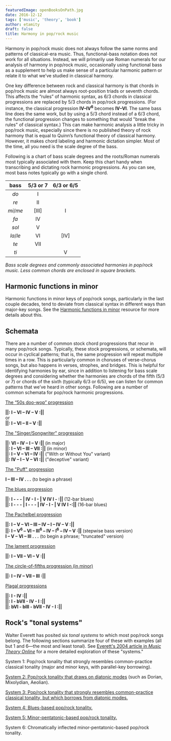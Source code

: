 ```yaml
---
featuredImage: openBooksOnPath.jpg
date: 2016-12-12
tags: ['music', 'theory', 'book']
author: etamity
draft: false
title: Harmony in pop/rock music
---
```


Harmony in pop/rock music does not always follow the same norms and patterns of classical-era music. Thus, functional-bass notation does not work for all situations. Instead, we will primarily use Roman numerals for our analysis of harmony in pop/rock music, occasionally using functional bass as a supplement to help us make sense of a particular harmonic pattern or relate it to what we’ve studied in classical harmony.

One key difference between rock and classical harmony is that chords in pop/rock music are almost always root-position triads or seventh chords. This affects the “rules” of harmonic syntax, as 6/3 chords in classical progressions are replaced by 5/3 chords in pop/rock progressions. (For instance, the classical progression **IV–IV<sup>6</sup>** becomes **IV–VI**. The same bass line does the same work, but by using a 5/3 chord instead of a 6/3 chord, the functional progression changes to something that would "break the rules" of classical syntax.) This can make harmonic analysis a little tricky in pop/rock music, especially since there is no published theory of rock harmony that is equal to Quinn’s functional theory of classical harmony. However, it makes chord labeling and harmonic dictation simpler. Most of the time, all you need is the scale degree of the bass.

Following is a chart of bass scale degrees and the roots/Roman numerals most typically associated with them. Keep this chart handy when transcribing and dictating rock harmonic progressions. As you can see, most bass notes typically go with a single chord.

| bass 	| 5/3 or 7	| 6/3 or 6/5	|
| :-: | :-: | :-: |
| *do*	| I	| 
| *re*	| II	| 
| *mi*/*me*	| [III]	| I
| *fa*	| IV	| 
| *sol*	| V	| 
| *la*/*le*	| VI	| [IV]
| *te*	| VII	| 
| *ti*	| 	| V

*Bass scale degrees and commonly associated harmonies in pop/rock music. Less common chords are enclosed in square brackets.*

## Harmonic functions in minor

Harmonic functions in minor keys of pop/rock songs, particularly in the last couple decades, tend to deviate from classical syntax in different ways than major-key songs. See the [Harmonic functions in minor](popRockHarmony-minor/) resource for more details about this.

## Schemata

There are a number of common stock chord progressions that recur in many pop/rock songs. Typically, these stock progressions, or schemata, will occur in cyclical patterns; that is, the same progression will repeat multiple times in a row. This is particularly common in choruses of verse-chorus songs, but also happens in verses, strophes, and bridges. This is helpful for identifying harmonies by ear, since in addition to listening for bass scale degrees and considering whether the harmonies are chords of the fifth (5/3 or 7) or chords of the sixth (typically 6/3 or 6/5), we can listen for common patterns that we’ve heard in other songs. Following are a number of common schemata for pop/rock harmonic progressions.

[The “50s doo-wop” progression](popRockHarmony-dooWop/)

**&#124;&#124;: I – VI – IV – V :&#124;&#124;**  
or  
**&#124;&#124;: I – VI – II – V :&#124;&#124;**

[The "Singer/Songwriter" progression](popRockHarmony-sscp/) 

**&#124;&#124;: VI – IV – I – V :&#124;&#124;** (in major)  
**&#124;&#124;: I – VI – III – VII :&#124;&#124;** (in minor)  
**&#124;&#124;: I – V – VI – IV :&#124;&#124;** ("With or Without You" variant)  
**&#124;&#124;: IV – I – V – VI :&#124;&#124;** ("deceptive" variant)  

[The "Puff" progression](popRockHarmony-puff/) 

**I – III – IV . . .** (to begin a phrase)

[The blues progression](popRockHarmony-blues/)

**&#124;&#124;: I - - - &#124; IV - I - &#124; V IV I - :&#124;&#124;** (12-bar blues)   
**&#124;&#124;: I - - - &#124; I - - - &#124; IV - I - &#124; V IV I -:&#124;&#124;** (16-bar blues)

[The Pachelbel progression](popRockHarmony-pachelbel/)

**&#124;&#124;: I – V – VI – III – IV – I – IV – V :&#124;&#124;**  
**&#124;&#124;: I – V<sup>6</sup> – VI – III<sup>6</sup> – IV – I<sup>6</sup> – IV – V :&#124;&#124;** (stepwise bass version)  
**I – V – VI – III . . .** (to begin a phrase; "truncated" version)

[The lament progression](popRockHarmony-lament/)

**&#124;&#124;: I – VII – VI – V :&#124;&#124;**

[The circle-of-fifths progression (in minor)](popRockHarmony-fifths/)

**&#124;&#124;: I – IV – VII – III :&#124;&#124;**

[Plagal progressions](popRockHarmony-plagal/)

**&#124;&#124;: I - IV :&#124;&#124;**  
**&#124;&#124;: I - bVII - IV - I :&#124;&#124;**  
**&#124;&#124;: bVI - bIII - bVII - IV - I :&#124;&#124;**  

## Rock's "tonal systems"

Walter Everett has posited six *tonal systems* to which most pop/rock songs belong. The following sections summarize four of these with examples (all but 1 and 6—the most and least tonal). See [Everett's 2004 article in *Music Theory Online*](http://www.mtosmt.org/issues/mto.04.10.4/mto.04.10.4.w_everett.html) for a more detailed exploration of these "systems."

System 1: Pop/rock tonality that strongly resembles common-practice classical tonality (major and minor keys, with parallel-key borrowing).

[System 2: Pop/rock tonality that draws on diatonic modes](popRockHarmony-EverettSystem2/) (such as Dorian, Mixolydian, Aeolian).

[System 3: Pop/rock tonality that strongly resembles common-practice classical tonality, but which borrows from diatonic modes.](popRockHarmony-EverettSystem3/)

[System 4: Blues-based pop/rock tonality.](popRockHarmony-EverettSystem4/)

[System 5: Minor-pentatonic-based pop/rock tonality.](popRockHarmony-EverettSystem5/)

System 6: Chromatically inflected minor-pentatonic-based pop/rock tonality.